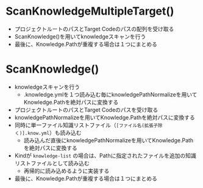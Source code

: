 # ScanKnowledgeMultipleTarget()

* プロジェクトルートのパスとTarget Codeのパスの配列を受け取る
* ScanKnowledge()を用いてknowledgeスキャンを行う
* 最後に、Knowledge.Pathが重複する場合は１つにまとめる

# ScanKnowledge()

* knowledgeスキャンを行う
  * .knowledge.ymlを１つ読み込む毎にknowledgePathNormalizeを用いてKnowledge.Pathを絶対パスに変換する
* プロジェクトルートのパスとTarget Codeのパスを受け取る
* knowledgePathNormalizeを用いてKnowledge.Pathを絶対パスに変換する
* 同時に単一ファイル知識リストファイル（`[ファイル名(拡張子除く)].know.yml`）も読み込む
  * 読み込んだ直後にknowledgePathNormalizeを用いてKnowledge.Pathを絶対パスに変換する
* Kindが `knowledge-list` の場合は、Pathに指定されたファイルを追加の知識リストファイルとして読み込む
  * 再帰的に読み込めるように実装する
* 最後に、Knowledge.Pathが重複する場合は１つにまとめる